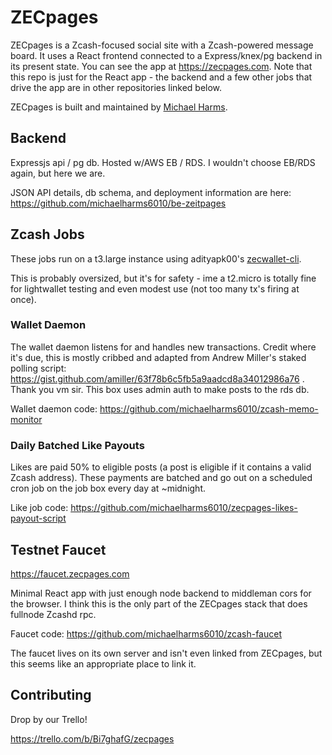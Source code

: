 # ZECpages

ZECpages is a Zcash-focused social site with a Zcash-powered message board. It uses a React frontend connected to a Express/knex/pg backend in its present state. You can see the app at https://zecpages.com. Note that this repo is just for the React app - the backend and a few other jobs that drive the app are in other repositories linked below.

ZECpages is built and maintained by [Michael Harms](https://twitter.com/michaelharms70). 

## Backend

Expressjs api / pg db. Hosted w/AWS EB / RDS. I wouldn't choose EB/RDS again, but here we are. 

JSON API details, db schema, and deployment information are here: https://github.com/michaelharms6010/be-zeitpages

## Zcash Jobs

These jobs run on a t3.large instance using adityapk00's [zecwallet-cli](https://github.com/adityapk00/zecwallet-light-cli). 

This is probably oversized, but it's for safety - ime a t2.micro is totally fine for lightwallet testing and even modest use (not too many tx's firing at once).

### Wallet Daemon

The wallet daemon listens for and handles new transactions. Credit where it's due, this is mostly cribbed and adapted from Andrew Miller's staked polling script: https://gist.github.com/amiller/63f78b6c5fb5a9aadcd8a34012986a76 . Thank you vm sir. This box uses admin auth to make posts to the rds db.

Wallet daemon code: https://github.com/michaelharms6010/zcash-memo-monitor 

### Daily Batched Like Payouts

Likes are paid 50% to eligible posts (a post is eligible if it contains a valid Zcash address). These payments are batched and go out on a scheduled cron job on the job box every day at ~midnight. 

Like job code: https://github.com/michaelharms6010/zecpages-likes-payout-script

## Testnet Faucet

https://faucet.zecpages.com

Minimal React app with just enough node backend to middleman cors for the browser. I think this is the only part of the ZECpages stack that does fullnode Zcashd rpc.

Faucet code: https://github.com/michaelharms6010/zcash-faucet

The faucet lives on its own server and isn't even linked from ZECpages, but this seems like an appropriate place to link it.

## Contributing

Drop by our Trello!

https://trello.com/b/Bi7ghafG/zecpages
